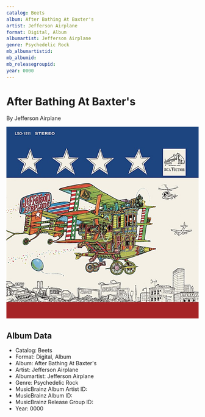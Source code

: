 ```yaml
---
catalog: Beets
album: After Bathing At Baxter's
artist: Jefferson Airplane
format: Digital, Album
albumartist: Jefferson Airplane
genre: Psychedelic Rock
mb_albumartistid: 
mb_albumid: 
mb_releasegroupid: 
year: 0000
---
```


# After Bathing At Baxter's

By Jefferson Airplane

![](../../assets/beetscovers/Jefferson_Airplane-After_Bathing_At_Baxters.jpg)

## Album Data

- Catalog: Beets
- Format: Digital, Album
- Album: After Bathing At Baxter's
- Artist: Jefferson Airplane
- Albumartist: Jefferson Airplane
- Genre: Psychedelic Rock
- MusicBrainz Album Artist ID: 
- MusicBrainz Album ID: 
- MusicBrainz Release Group ID: 
- Year: 0000

